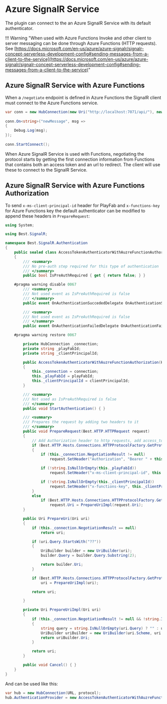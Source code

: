# Azure SignalR Service

The plugin can connect to the an Azure SignalR Service with its default authenticator.

!!! Warning "When used with Azure Functions Invoke and other client to server messaging can be done through Azure Functions (HTTP requests). See [https://docs.microsoft.com/en-us/azure/azure-signalr/signalr-concept-serverless-development-config#sending-messages-from-a-client-to-the-service](https://docs.microsoft.com/en-us/azure/azure-signalr/signalr-concept-serverless-development-config#sending-messages-from-a-client-to-the-service)"

## Azure SignalR Service with Azure Functions

When a `/negotiate` endpoint is defined in Azure Functions the SignalR client must connect to the Azure Functions service. 

```cs
var conn = new HubConnection(new Uri("http://localhost:7071/api/"), new JsonProtocol(new LitJsonEncoder()));
        
conn.On<string>("newMessage", msg =>
{
    Debug.Log(msg);
});
               
conn.StartConnect();
```

When Azure SignalR Service is used with Functions, negotiating the protocol starts by getting the first connection information from Functions that contains both an access token and an url to redirect. The client will use these to connect to the SignalR Service.

## Azure SignalR Service with Azure Functions Authorization

To send `x-ms-client-principal-id` header for PlayFab and `x-functions-key` for Azure Functions key the default authenticator can be modified to append these headers in `PrepareRequest`:

```cs
using System;

using Best.SignalR;

namespace Best.SignalR.Authentication
{
    public sealed class AccessTokenAuthenticatorWithAuzreFunctionAuthorization : IAuthenticationProvider
    {
        /// <summary>
        /// No pre-auth step required for this type of authentication
        /// </summary>
        public bool IsPreAuthRequired { get { return false; } }

    #pragma warning disable 0067
        /// <summary>
        /// Not used event as IsPreAuthRequired is false
        /// </summary>
        public event OnAuthenticationSuccededDelegate OnAuthenticationSucceded;

        /// <summary>
        /// Not used event as IsPreAuthRequired is false
        /// </summary>
        public event OnAuthenticationFailedDelegate OnAuthenticationFailed;

    #pragma warning restore 0067

        private HubConnection _connection;
        private string _playFabId;
        private string _clientPrincipalId;

        public AccessTokenAuthenticatorWithAuzreFunctionAuthorization(HubConnection connection, string playFabId, string clientPrincipalId)
        {
            this._connection = connection;
            this._playFabId = playFabId;
            this._clientPrincipalId = clientPrincipalId;
        }

        /// <summary>
        /// Not used as IsPreAuthRequired is false
        /// </summary>
        public void StartAuthentication() { }

        /// <summary>
        /// Prepares the request by adding two headers to it
        /// </summary>
        public void PrepareRequest(Best.HTTP.HTTPRequest request)
        {
            // Add Authorization header to http requests, add access_token param to the uri otherwise
            if (Best.HTTP.Hosts.Connections.HTTPProtocolFactory.GetProtocolFromUri(request.CurrentUri) == Best.HTTP.Hosts.Connections.SupportedProtocols.HTTP)
            {
                if (this._connection.NegotiationResult != null)
                    request.SetHeader("Authorization", "Bearer " + this._connection.NegotiationResult.AccessToken);

                if (!string.IsNullOrEmpty(this._playFabId))
                    request.SetHeader("x-ms-client-principal-id", this._playFabId);

                if (!string.IsNullOrEmpty(this._clientPrincipalId))
                    request.SetHeader("x-functions-key", this._clientPrincipalId);
            }
            else
                if (Best.HTTP.Hosts.Connections.HTTPProtocolFactory.GetProtocolFromUri(request.Uri) != Best.HTTP.Hosts.Connections.SupportedProtocols.WebSocket)
                    request.Uri = PrepareUriImpl(request.Uri);
        }

        public Uri PrepareUri(Uri uri)
        {
            if (this._connection.NegotiationResult == null)
                return uri;

            if (uri.Query.StartsWith("??"))
            {
                UriBuilder builder = new UriBuilder(uri);
                builder.Query = builder.Query.Substring(2);

                return builder.Uri;
            }

            if (Best.HTTP.Hosts.Connections.HTTPProtocolFactory.GetProtocolFromUri(uri) == Best.HTTP.Hosts.Connections.SupportedProtocols.WebSocket)
                uri = PrepareUriImpl(uri);

            return uri;

        }

        private Uri PrepareUriImpl(Uri uri)
        {
            if (this._connection.NegotiationResult != null && !string.IsNullOrEmpty(this._connection.NegotiationResult.AccessToken))
            {
                string query = string.IsNullOrEmpty(uri.Query) ? "" : uri.Query + "&";
                UriBuilder uriBuilder = new UriBuilder(uri.Scheme, uri.Host, uri.Port, uri.AbsolutePath, query + "access_token=" + this._connection.NegotiationResult.AccessToken);
                return uriBuilder.Uri;
            }

            return uri;
        }

        public void Cancel() { }
    }
}
```

And can be used like this:
```cs
var hub = new HubConnection(URL, protocol);
hub.AuthenticationProvider = new AccessTokenAuthenticatorWithAuzreFunctionAuthorization(hub, "<Play Fab ID>", "<Azure Functions Key>");
```